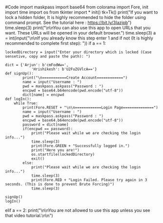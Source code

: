 #Code
import maskpass 
import base64 
from colorama import Fore, init
import time
import os
from tkinter import *
init()
tk=Tk()
print("If you want to lock a hidden folder, It is highly recommended to hide the folder using command prompt. See the tutorial here : https://bit.ly/3Iazjpb")
time.sleep(3)
print("\n\nYou can also use this app to open URLs that you want. These URLs will be opened in your default browser.")
time.sleep(3)
a = int(input("\n\nIf you already know this step enter 1 and if not (It is highly recommended to complete first step): "))
if a == 1:
		
	lockedDirectory = input("Enter your directory which is locked (Case sensetive, copy and paste the path): ")

	dict = {'Arjun': b'cmFodWw=',
				'Hrishikesh': b'U2FuZGVlcA=='}
	def signUp():
			print("\n===========Create Account============")
			name = input("Username : ")
			pwd = maskpass.askpass("Password : ")
			encpwd = base64.b64encode(pwd.encode("utf-8"))
			dict[name] = encpwd
	def logIn():
		while True:
			print(Fore.RESET + "\n\n============Login Page==============")
			name = input("Username : ")
			pwd = maskpass.askpass("Password : ")
			encpwd = base64.b64encode(pwd.encode("utf-8"))
			password = dict[name]
			if(encpwd == password):
				print("Please wait while we are checking the login info...")
				time.sleep(3)
				print(Fore.GREEN + "Successfully logged in.")
				print("Here you are!")
				os.startfile(lockedDirectory) 
				exit()
			else:
				print("Please wait while we are checking the login info...")
				time.sleep(3)
				print(Fore.RED + "Login Failed. Please try again in 3 seconds. (This is done to prevent Brute Forcing)")
				time.sleep(3)		

	signUp()
	logIn()
elif a == 2:
	print("\n\nYou are not allowed to use this app unless you see that video tutorial.\n\n")